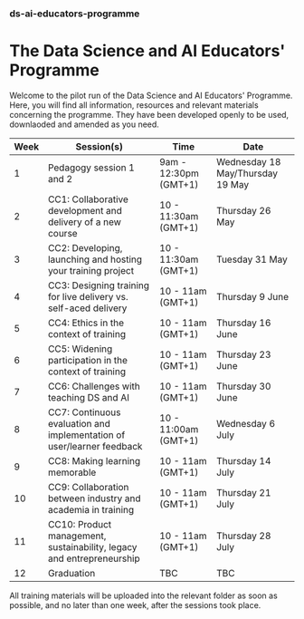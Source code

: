 ### ds-ai-educators-programme
# The Data Science and AI Educators' Programme

Welcome to the pilot run of the Data Science and AI Educators' Programme.
Here, you will find all information, resources and relevant materials concerning the programme. They have been developed openly to be used, downlaoded and amended as you need.

  | Week      | Session(s)                    | Time    |    Date      | 
| ----------- | ------------------------------- | -------------- | -------------- |
 | 1 |  Pedagogy session 1 and 2         | 9am - 12:30pm (GMT+1)   | Wednesday 18 May/Thursday 19 May | Complete
 | 2 |  CC1: Collaborative development and delivery of a new course          | 10 - 11:30am (GMT+1)       | Thursday 26 May    | Complete
 | 3 |  CC2: Developing, launching and hosting your training project             |   10 - 11:30am (GMT+1)       |  Tuesday 31 May  | Complete
 | 4 |  CC3: Designing training for live delivery vs. self-aced delivery       |   10 - 11am (GMT+1)  | Thursday 9 June | Complete
 | 5 |  CC4: Ethics in the context of training              |  10 - 11am (GMT+1)  | Thursday 16 June  | Complete
 | 6 |  CC5: Widening participation in the context of training          | 10 - 11am (GMT+1)    | Thursday 23 June | Complete
 | 7 |  CC6: Challenges with teaching DS and AI              |  10 - 11am (GMT+1)  | Thursday 30 June  | Complete
 | 8 |  CC7: Continuous evaluation and implementation of user/learner feedback         | 10 - 11:00am (GMT+1)    | Wednesday 6 July | Complete
 | 9 |  CC8: Making learning memorable         | 10 - 11am (GMT+1)    | Thursday 14 July | Complete
 | 10 |  CC9: Collaboration between industry and academia in training         | 10 - 11am (GMT+1)    | Thursday 21 July | Complete
 | 11 |  CC10: Product management, sustainability, legacy and entrepreneurship         | 10 - 11am (GMT+1)    | Thursday 28 July | Complete
 | 12 |  Graduation         | TBC    | TBC | Complete
 
 All training materials will be uploaded into the relevant folder as soon as possible, and no later than one week, after the sessions took place.
